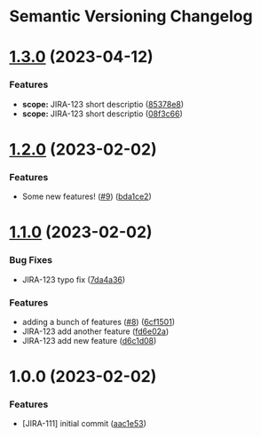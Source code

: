 # Semantic Versioning Changelog

# [1.3.0](https://github.com/wujekbogdan/semantic-release-demo/compare/v1.2.0...v1.3.0) (2023-04-12)


### Features

* **scope:** JIRA-123 short descriptio ([85378e8](https://github.com/wujekbogdan/semantic-release-demo/commit/85378e842625d7618d19c3d9e90c9f08bd8c8a09))
* **scope:** JIRA-123 short descriptio ([08f3c66](https://github.com/wujekbogdan/semantic-release-demo/commit/08f3c6605c85393cbc05fb4af45e555720de8287))

# [1.2.0](https://github.com/wujekbogdan/semantic-release-demo/compare/v1.1.0...v1.2.0) (2023-02-02)


### Features

* Some new features! ([#9](https://github.com/wujekbogdan/semantic-release-demo/issues/9)) ([bda1ce2](https://github.com/wujekbogdan/semantic-release-demo/commit/bda1ce28878eaa50a543574ab388057b10189879))

# [1.1.0](https://github.com/wujekbogdan/semantic-release-demo/compare/v1.0.0...v1.1.0) (2023-02-02)


### Bug Fixes

* JIRA-123 typo fix ([7da4a36](https://github.com/wujekbogdan/semantic-release-demo/commit/7da4a36d810fa5398cbc6a2541ee22a165f1b5be))


### Features

* adding a bunch of features ([#8](https://github.com/wujekbogdan/semantic-release-demo/issues/8)) ([6cf1501](https://github.com/wujekbogdan/semantic-release-demo/commit/6cf150185c18201dd6f088f402026ca3c28cabe3))
* JIRA-123 add another feature ([fd6e02a](https://github.com/wujekbogdan/semantic-release-demo/commit/fd6e02a2d270b9f341c6460bfba99f4dc8591f11))
* JIRA-123 add new feature ([d6c1d08](https://github.com/wujekbogdan/semantic-release-demo/commit/d6c1d08b4f42e610d50a3e9e273d71181fa7f266))

# 1.0.0 (2023-02-02)


### Features

* [JIRA-111] initial commit ([aac1e53](https://github.com/wujekbogdan/semantic-release-demo/commit/aac1e53398313b66ddd32fdf795ed90b46ad3906))
